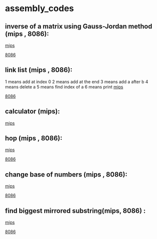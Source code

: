 # assembly_codes

##  inverse of a matrix using Gauss-Jordan method (mips , 8086):
[mips](https://github.com/zahrayousefijamarani/assembly_codes/blob/master/1_mips.asm)

[8086](https://github.com/zahrayousefijamarani/assembly_codes/blob/master/1_8086.asm)

## link list (mips , 8086):
1 means add at index 0
2 means add at the end
3 means add a after b
4 means delete a 
5 means find index of a
6 means print
[mips](https://github.com/zahrayousefijamarani/assembly_codes/blob/master/4_mips.asm)

[8086](https://github.com/zahrayousefijamarani/assembly_codes/blob/master/4_8086.asm)

## calculator (mips):
[mips](https://github.com/zahrayousefijamarani/assembly_codes/blob/master/5_mips.asm)

## hop (mips , 8086):
[mips](https://github.com/zahrayousefijamarani/assembly_codes/blob/master/7_mips.asm)

[8086](https://github.com/zahrayousefijamarani/assembly_codes/blob/master/7_8086.asm)

## change base of numbers (mips , 8086):
[mips](https://github.com/zahrayousefijamarani/assembly_codes/blob/master/7_mips.asm)

[8086](https://github.com/zahrayousefijamarani/assembly_codes/blob/master/7_8086.asm)

## find biggest mirrored substring(mips, 8086) :
[mips](https://github.com/zahrayousefijamarani/assembly_codes/blob/master/7_mips.asm)

[8086](https://github.com/zahrayousefijamarani/assembly_codes/blob/master/7_8086.asm)



